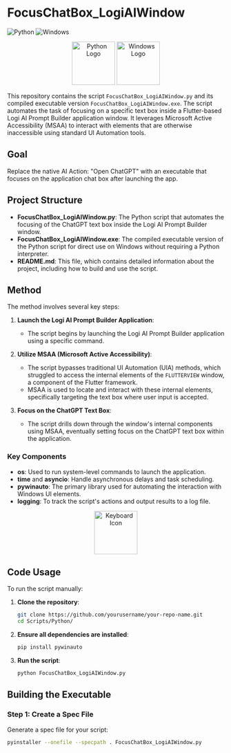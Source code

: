 # FocusChatBox_LogiAIWindow

![Python](https://img.shields.io/badge/language-Python-blue.svg) ![Windows](https://img.shields.io/badge/platform-Windows-blue.svg)

<p align="center">
  <img src="https://img.icons8.com/color/144/000000/python.png" width="100" alt="Python Logo"/>
  <img src="https://img.icons8.com/color/144/000000/windows10.png" width="100" alt="Windows Logo"/>
</p>

This repository contains the script `FocusChatBox_LogiAIWindow.py` and its compiled executable version `FocusChatBox_LogiAIWindow.exe`. The script automates the task of focusing on a specific text box inside a Flutter-based Logi AI Prompt Builder application window. It leverages Microsoft Active Accessibility (MSAA) to interact with elements that are otherwise inaccessible using standard UI Automation tools.

## Goal
Replace the native AI Action: "Open ChatGPT" with an executable that focuses on the application chat box after launching the app.

## Project Structure

- **FocusChatBox_LogiAIWindow.py**: The Python script that automates the focusing of the ChatGPT text box inside the Logi AI Prompt Builder window.
- **FocusChatBox_LogiAIWindow.exe**: The compiled executable version of the Python script for direct use on Windows without requiring a Python interpreter.
- **README.md**: This file, which contains detailed information about the project, including how to build and use the script.

## Method

The method involves several key steps:

1. **Launch the Logi AI Prompt Builder Application**: 
   - The script begins by launching the Logi AI Prompt Builder application using a specific command.
  
2. **Utilize MSAA (Microsoft Active Accessibility)**:
   - The script bypasses traditional UI Automation (UIA) methods, which struggled to access the internal elements of the `FLUTTERVIEW` window, a component of the Flutter framework.
   - MSAA is used to locate and interact with these internal elements, specifically targeting the text box where user input is accepted.

3. **Focus on the ChatGPT Text Box**:
   - The script drills down through the window's internal components using MSAA, eventually setting focus on the ChatGPT text box within the application.

### Key Components

- **os**: Used to run system-level commands to launch the application.
- **time** and **asyncio**: Handle asynchronous delays and task scheduling.
- **pywinauto**: The primary library used for automating the interaction with Windows UI elements.
- **logging**: To track the script's actions and output results to a log file.

<p align="center">
  <img src="https://img.icons8.com/external-justicon-lineal-color-justicon/144/000000/external-keyboard-coding-and-development-justicon-lineal-color-justicon.png" width="100" alt="Keyboard Icon"/>
</p>

## Code Usage

To run the script manually:

1. **Clone the repository**:
    ```bash
    git clone https://github.com/yourusername/your-repo-name.git
    cd Scripts/Python/
    ```

2. **Ensure all dependencies are installed**:
    ```bash
    pip install pywinauto
    ```

3. **Run the script**:
    ```bash
    python FocusChatBox_LogiAIWindow.py
    ```

## Building the Executable

### Step 1: Create a Spec File

Generate a spec file for your script:
```bash
pyinstaller --onefile --specpath . FocusChatBox_LogiAIWindow.py
